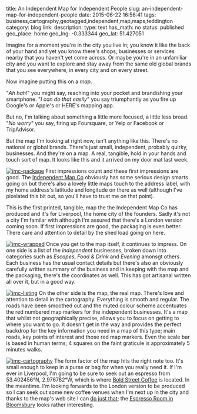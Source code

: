 title: An Independent Map for Independent People
slug: an-independent-map-for-independent-people
date: 2015-06-22 16:56:41
tags: business,cartography,geotagged,independent,map,maps,teddington
category: blog
link: 
description: 
type: text
has_math: no
status: published
geo_place: home
geo_lng: -0.333344
geo_lat: 51.427051

Imagine for a moment you're in the city you live in; you know it like the back of your hand and yet you know there's shops, businesses or services nearby that you haven't yet come across. Or maybe you're in an unfamiliar city and you want to explore and stay away from the same old global brands that you see everywhere, in every city and on every street.


Now imagine putting this on a *map*.


"*Ah hah!*" you might say, reaching into your pocket and brandishing your smartphone. "*I can do that easily*" you say triumphantly as you fire up Google's or Apple's or HERE's mapping app.


But no, I'm talking about something a little more focused, a little less broad. "*No worry*" you say, firing up Foursquare, or Yelp or Facebook or TripAdvisor.

<!-- TEASER_END -->

But the map I'm looking at right now, isn't anything like this. There's no national or global brands. There's just small, independent, probably quirky, businesses. And they're on a map. A real, tangible, hold in your hands and touch sort of map. It looks like this and it arrived on my door mat last week.


[![imc-package](/wp-content/uploads/2015/06/imc-package.jpg)](/wp-content/uploads/2015/06/imc-package.jpg "/wp-content/uploads/2015/06/imc-package.jpg")
First impressions count and these first impressions are good. The [Independent Map Co](https://www.independentmap.co/ "https://www.independentmap.co/") obviously has some serious design smarts going on but there's also a lovely little maps touch to the address label, with my home address's latitude and longitude on there as well (although I've pixelated this bit out, so you'll have to trust me on that point).


This is the first printed, tangible, map the the Independent Map Co has produced and it's for Liverpool, the home city of the founders. Sadly it's not a city I'm familar with although I'm assured that there's a London version coming soon. If first impressions are good, the packaging is even better. There care and attention to detail by the shed load going on here.


[![imc-wrapped](/wp-content/uploads/2015/06/imc-wrapped.jpg)](/wp-content/uploads/2015/06/imc-wrapped.jpg "/wp-content/uploads/2015/06/imc-wrapped.jpg")
Once you get to the map itself, it continues to impress. On one side is a list of the *independent* businesses, broken down into categories such as *Escapes*, *Food & Drink* and *Evening* amonsgt others. Each business has the usual contact details but there's also an obviously carefully written summary of the business and in keeping with the map and the packaging, there's the coordinates as well. This has got artisanal written all over it, but in a good way.


[![imc-listing](/wp-content/uploads/2015/06/imc-listing.jpg)](/wp-content/uploads/2015/06/imc-listing.jpg "/wp-content/uploads/2015/06/imc-listing.jpg")
On the other side is the map, the real map. There's love and attention to detail in the cartography. Everything is smooth and regular. The roads have been smoothed out and the muted colour scheme accentuates the red numbered map markers for the independent businesses. It's a map that whilst not geographically precise, allows you to focus on getting to where you want to go. It doesn't get in the way and provides the perfect backdrop for the key information you need in a map of this type; main roads, key points of interest and those red map markers. Even the scale bar is based in human terms; 4 squares on the faint graticule is approximately 5 minutes walks.


[![imc-cartography](/wp-content/uploads/2015/06/imc-cartography.jpg)](/wp-content/uploads/2015/06/imc-cartography.jpg "/wp-content/uploads/2015/06/imc-cartography.jpg")
The form factor of the map hits the right note too. It's small enough to keep in a purse or bag for when you really need it. If I'm ever in Liverpool, I'm going to be sure to seek out an espresso from 53.402456°N, 2.976782°W, which is where [Bold Street Coffee](https://www.independentmap.co/independents/bold-street-coffee.html "https://www.independentmap.co/independents/bold-street-coffee.html") is located. In the meantime. I'm looking forwards to the London version to be produced so I can seek out some new coffee venues when I'm next up in the city and thanks to the map's web site I can [do just that](https://www.independentmap.co/independents/tags/london "https://www.independentmap.co/independents/tags/london"); the [Espresso Room in Bloomsbury](https://www.independentmap.co/independents/the-espresso-room.html "https://www.independentmap.co/independents/the-espresso-room.html") looks rather interesting.




